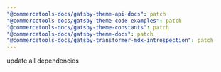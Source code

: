 ```yaml
---
"@commercetools-docs/gatsby-theme-api-docs": patch
"@commercetools-docs/gatsby-theme-code-examples": patch
"@commercetools-docs/gatsby-theme-constants": patch
"@commercetools-docs/gatsby-theme-docs": patch
"@commercetools-docs/gatsby-transformer-mdx-introspection": patch
---
```


update all dependencies
